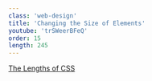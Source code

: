```yaml
---
class: 'web-design'
title: 'Changing the Size of Elements'
youtube: 'trSWeerBFeQ'
order: 15
length: 245
---
```


[The Lengths of CSS](https://css-tricks.com/the-lengths-of-css/)
